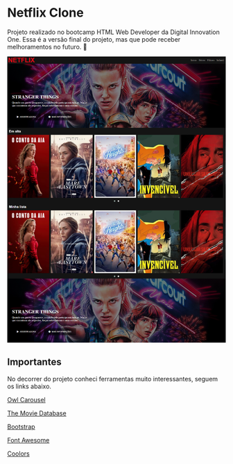 # Netflix Clone

Projeto realizado no bootcamp HTML Web Developer da Digital Innovation One. Essa é a versão final do projeto, mas que pode receber melhoramentos no futuro. 🙂

![](https://raw.githubusercontent.com/cabarros3/clone-netflix/master/img/FireShot%20Capture%20069%20-%20NETFLIX%20CLONE%20-%20n3tflix-clone.netlify.app.png)


## Importantes

No decorrer do projeto conheci ferramentas muito interessantes, seguem os links abaixo.

[Owl Carousel](https://owlcarousel2.github.io/OwlCarousel2/)

[The Movie Database](https://www.themoviedb.org/?language=pt-BR)

[Bootstrap](https://getbootstrap.com/)

[Font Awesome](https://fontawesome.com/)

[Coolors](https://coolors.co/)
